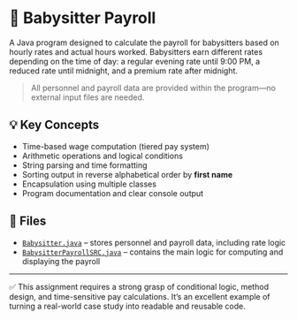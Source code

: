 # 👶 Babysitter Payroll

A Java program designed to calculate the payroll for babysitters based on hourly rates and actual hours worked. Babysitters earn different rates depending on the time of day: a regular evening rate until 9:00 PM, a reduced rate until midnight, and a premium rate after midnight. 

> All personnel and payroll data are provided within the program—no external input files are needed.

## 💡 Key Concepts
- Time-based wage computation (tiered pay system)
- Arithmetic operations and logical conditions
- String parsing and time formatting
- Sorting output in reverse alphabetical order by **first name**
- Encapsulation using multiple classes
- Program documentation and clear console output

## 📄 Files
- [`Babysitter.java`](./Babysitter.java) – stores personnel and payroll data, including rate logic
- [`BabysitterPayrollSRC.java`](./BabysitterPayrollSRC.java) – contains the main logic for computing and displaying the payroll

---

✅ This assignment requires a strong grasp of conditional logic, method design, and time-sensitive pay calculations. It’s an excellent example of turning a real-world case study into readable and reusable code.
